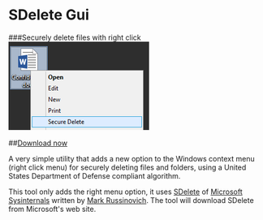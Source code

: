 SDelete Gui
===========

###Securely delete files with right click
![Gui](Screenshots/RightClick.png) 

##[Download now](https://github.com/Tulpep/SDelete-Gui/releases/download/V1.0/SDelete-Gui.exe)


A very simple utility that adds a new option to the Windows context menu (right click menu) for securely deleting files and folders, using a United States Department of Defense compliant algorithm.

This tool only adds the right menu option, it uses [SDelete](http://technet.microsoft.com/en-us/sysinternals/bb897443.aspx) of [Microsoft Sysinternals](http://technet.microsoft.com/en-us/sysinternals/bb545021.aspx) written by [Mark Russinovich](http://blogs.technet.com/b/markrussinovich/). The tool will download SDelete from Microsoft's web site.
